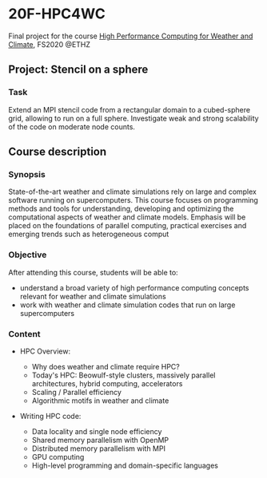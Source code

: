 # 20F-HPC4WC
Final project for the course [High Performance Computing for Weather and Climate](http://vvz.ethz.ch/Vorlesungsverzeichnis/lerneinheit.view?lerneinheitId=138658&semkez=2020S&ansicht=KATALOGDATEN&lang=de), FS2020 @ETHZ

## Project: Stencil on a sphere

### Task
Extend an MPI stencil code from a rectangular domain to a cubed-sphere grid, allowing to run on a full sphere.
Investigate weak and strong scalability of the code on moderate node counts.

## Course description

### Synopsis

State-of-the-art weather and climate simulations rely on large and complex software running on supercomputers. This course focuses on programming methods and tools for understanding, developing and optimizing the computational aspects of weather and climate models. Emphasis will be placed on the foundations of parallel computing, practical exercises and emerging trends such as heterogeneous comput


### Objective

After attending this course, students will be able to:
- understand a broad variety of high performance computing concepts relevant for weather and climate simulations
- work with weather and climate simulation codes that run on large supercomputers

### Content

- HPC Overview:
  - Why does weather and climate require HPC?
  - Today's HPC: Beowulf-style clusters, massively parallel architectures, hybrid computing, accelerators
  - Scaling / Parallel efficiency
  - Algorithmic motifs in weather and climate

- Writing HPC code:
  - Data locality and single node efficiency
  - Shared memory parallelism with OpenMP
  - Distributed memory parallelism with MPI
  - GPU computing
  - High-level programming and domain-specific languages

